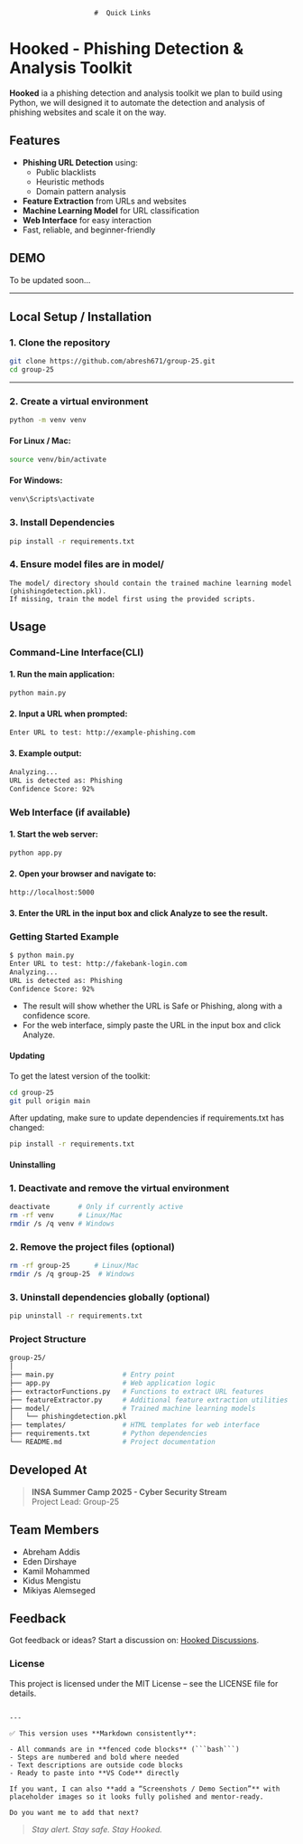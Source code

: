 <!--                        _____                                 _ ___ _____  
                           / ____|                               |___ \| ____| 
                          | |  __ _ __ ___  _   _ _ __    ______     ) | |__   
                          | | |_ | '__/ _ \| | | | '_ \  |______|   / /|___ \  
                          | |__| | | | (_) | |_| | |_) |           / /_ ___) | 
                           \_____|_|  \___/ \__,_| .__/           |____|____/  
                                                 | |                           
                                                 |_|     -->

                         #  Quick Links


<!--[![](https://raw.githubusercontent.com/adamalston/adamalston/master/profile.gif)](https://www.adamalston.com/)-->

# Hooked - Phishing Detection & Analysis Toolkit


**Hooked** ia a phishing detection and analysis toolkit we plan to build using Python, we will designed it to automate the detection and analysis of phishing websites and scale it on the way.


## Features

- **Phishing URL Detection** using:
  - Public blacklists
  - Heuristic methods
  - Domain pattern analysis
- **Feature Extraction** from URLs and websites
- **Machine Learning Model** for URL classification
- **Web Interface** for easy interaction
- Fast, reliable, and beginner-friendly

<!--img src="" alt="" width="200" height="200"-->

## DEMO
To be updated soon... 

---

## Local Setup / Installation

### 1. Clone the repository

```bash
git clone https://github.com/abresh671/group-25.git
cd group-25
```

---

### 2. Create a virtual environment
```bash
python -m venv venv
```
#### For Linux / Mac:

```bash
source venv/bin/activate
```

#### For Windows:

```bash
venv\Scripts\activate
```
### 3. Install Dependencies

```bash
pip install -r requirements.txt
```
### 4. Ensure model files are in model/

```text
The model/ directory should contain the trained machine learning model (phishingdetection.pkl). 
If missing, train the model first using the provided scripts.
```
## Usage
### Command-Line Interface(CLI)
#### 1. Run the main application:
```bash
python main.py
```
#### 2. Input a URL when prompted:
```bash
Enter URL to test: http://example-phishing.com
```
#### 3. Example output:
```bash
Analyzing...
URL is detected as: Phishing
Confidence Score: 92%
```

### Web Interface (if available)

#### 1. Start the web server:
```bash
python app.py
```
#### 2. Open your browser and navigate to:
```bash
http://localhost:5000
```
#### 3. Enter the URL in the input box and click Analyze to see the result.

### Getting Started Example
```bash
$ python main.py
Enter URL to test: http://fakebank-login.com
Analyzing...
URL is detected as: Phishing
Confidence Score: 92%
```
- The result will show whether the URL is Safe or Phishing, along with a confidence score.
- For the web interface, simply paste the URL in the input box and click Analyze.
#### Updating
To get the latest version of the toolkit:
```bash
cd group-25
git pull origin main
```
After updating, make sure to update dependencies if requirements.txt has changed:
 ```bash
 pip install -r requirements.txt
 ```
#### Uninstalling
### 1. Deactivate and remove the virtual environment
```bash
deactivate       # Only if currently active
rm -rf venv      # Linux/Mac
rmdir /s /q venv # Windows
```
### 2. Remove the project files (optional)
```bash
rm -rf group-25      # Linux/Mac
rmdir /s /q group-25  # Windows
```
### 3. Uninstall dependencies globally (optional)
```bash
pip uninstall -r requirements.txt
```
### Project Structure
```bash
group-25/
│
├── main.py                 # Entry point
├── app.py                  # Web application logic
├── extractorFunctions.py   # Functions to extract URL features
├── featureExtractor.py     # Additional feature extraction utilities
├── model/                  # Trained machine learning models
│   └── phishingdetection.pkl
├── templates/              # HTML templates for web interface
├── requirements.txt        # Python dependencies
└── README.md               # Project documentation
```

## Developed At

> **INSA Summer Camp 2025 - Cyber Security Stream**  
> Project Lead: Group-25  

## Team Members

<ul>
<li>Abreham Addis
<li>Eden Dirshaye  
<li>Kamil Mohammed  
<li>Kidus Mengistu
<li>Mikiyas Alemseged
</ul>


## Feedback
Got feedback or ideas? Start a discussion on: [Hooked Discussions](https://github.com//hooked/discussions).

### License

This project is licensed under the MIT License – see the LICENSE
 file for details.
```pgsql

---

✅ This version uses **Markdown consistently**:  

- All commands are in **fenced code blocks** (```bash```)  
- Steps are numbered and bold where needed  
- Text descriptions are outside code blocks  
- Ready to paste into **VS Code** directly  

If you want, I can also **add a “Screenshots / Demo Section”** with placeholder images so it looks fully polished and mentor-ready.  

Do you want me to add that next?
```
> *Stay alert. Stay safe. Stay Hooked.*

<!-- [![Feedback](https://button.flattr.com/button-compact-static-100x17.png)](https://flattr.com/@theabbie) -->
